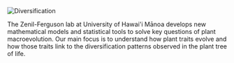 
<img align="center" alt="Diversification" src="mainlablogo.jpg">

The Zenil-Ferguson lab at University of Hawai'i Mānoa develops new mathematical models and statistical tools to solve key questions of plant macroevolution. Our main focus is to understand how plant traits evolve and how those traits link to the diversification patterns observed in the plant tree of life.
